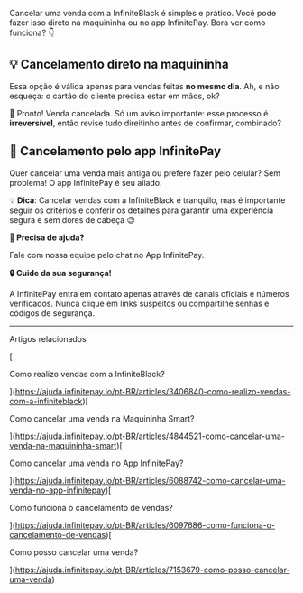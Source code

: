 Cancelar uma venda com a InfiniteBlack é simples e prático. Você pode fazer isso direto na maquininha ou no app InfinitePay. Bora ver como funciona? 👇

## 💡 Cancelamento direto na maquininha

Essa opção é válida apenas para vendas feitas **no mesmo dia**. Ah, e não esqueça: o cartão do cliente precisa estar em mãos, ok?

🎉 Pronto! Venda cancelada. Só um aviso importante: esse processo é **irreversível**, então revise tudo direitinho antes de confirmar, combinado?

## 📌 Cancelamento pelo **app InfinitePay**

Quer cancelar uma venda mais antiga ou prefere fazer pelo celular? Sem problema! O app InfinitePay é seu aliado.

💡 **Dica**: Cancelar vendas com a InfiniteBlack é tranquilo, mas é importante seguir os critérios e conferir os detalhes para garantir uma experiência segura e sem dores de cabeça 😉

**🔔 Precisa de ajuda?**

Fale com nossa equipe pelo chat no App InfinitePay.

**🔒 Cuide da sua segurança!**

A InfinitePay entra em contato apenas através de canais oficiais e números verificados. Nunca clique em links suspeitos ou compartilhe senhas e códigos de segurança.

___

Artigos relacionados

[

Como realizo vendas com a InfiniteBlack?

](https://ajuda.infinitepay.io/pt-BR/articles/3406840-como-realizo-vendas-com-a-infiniteblack)[

Como cancelar uma venda na Maquininha Smart?

](https://ajuda.infinitepay.io/pt-BR/articles/4844521-como-cancelar-uma-venda-na-maquininha-smart)[

Como cancelar uma venda no App InfinitePay?

](https://ajuda.infinitepay.io/pt-BR/articles/6088742-como-cancelar-uma-venda-no-app-infinitepay)[

Como funciona o cancelamento de vendas?

](https://ajuda.infinitepay.io/pt-BR/articles/6097686-como-funciona-o-cancelamento-de-vendas)[

Como posso cancelar uma venda?

](https://ajuda.infinitepay.io/pt-BR/articles/7153679-como-posso-cancelar-uma-venda)